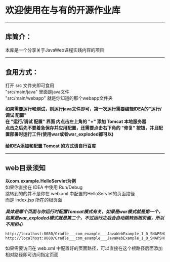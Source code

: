 # 欢迎使用在与有的开源作业库
***
## 库简介：
本库是一个分享关于JavaWeb课程实践内容的项目
***
## 食用方式：


打开 src 文件夹即可食用<br>
"src/main/java" 里面是java文件<br>
"src/main/webapp" 就是你知道的那个webapp文件夹<br>

**如果需要运行和测试，则运行java文件即可，第一次运行需要编辑IDEA的"运行/调试 配置"**<br>
**在 "运行/调试 配置" 界面 内点击左上角的 "+" 添加 Tomcat 本地服务器**<br>
**点击之后先不要着急保存并应用配置，还需要点击右下角的 "修复" 按钮，并且配置部署时运行工件(使用war或者war_exploded都可以)**<br>
<br>
**给IDEA添加和配置 Tomcat 的方式请自行百度**<br>

***
## web目录须知
**以com.example.HelloServlet为例**<br>
如果你直接在 IDEA 中使用 Run/Debug<br>
跳转到的的并不是你在 web.xml 中配置的HelloServlet的页面路径<br>
而是 index.jsp 所在的根页面<br>
<br>
***具体是哪个页面与你运行时配置Tomcat模式有关，如果是war模式就是第一个，如果是war_exploded模式就是第二个，不过运行之后会自动跳转到根页面，所以不用担心*** <br>
~~~
http://localhost:8080/Gradle___com_example___JavaWebExample_1_0_SNAPSHOT_war/ 
http://localhost:8080/Gradle___com_example___JavaWebExample_1_0_SNAPSHOT_war__exploded_/ 
~~~
如果需要访问在 web.xml 中配置好的页面路径，可以直接在这个根路径后面添加相对路径即可访问指定页面
